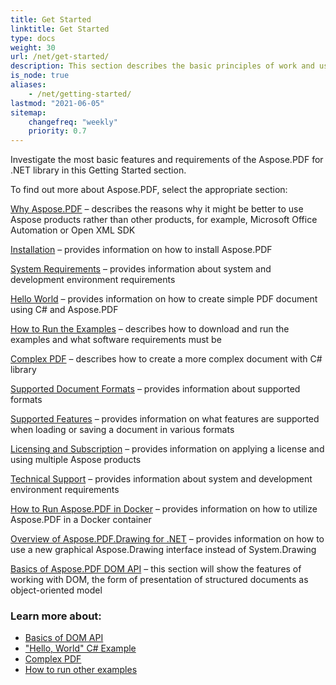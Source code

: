 ```yaml
---
title: Get Started 
linktitle: Get Started
type: docs
weight: 30
url: /net/get-started/
description: This section describes the basic principles of work and using DOM API. Also demonstrates simple and complex examples for creating a PDF document.
is_node: true
aliases:
    - /net/getting-started/
lastmod: "2021-06-05"   
sitemap:
    changefreq: "weekly"
    priority: 0.7
---
```


Investigate the most basic features and requirements of the Aspose.PDF for .NET library in this Getting Started section.

To find out more about Aspose.PDF, select the appropriate section:

[Why Aspose.PDF](/pdf/net/why-aspose-pdf/) – describes the reasons why it might be better to use Aspose products rather than other products, for example, Microsoft Office Automation or Open XML SDK

[Installation](/pdf/net/installation/) – provides information on how to install Aspose.PDF

[System Requirements](/pdf/net/system-requirements/) – provides information about system and development environment requirements

[Hello World](/pdf/net/hello-world-example/) – provides information on how to create simple PDF document using C# and Aspose.PDF 

[How to Run the Examples](/pdf/net/how-to-run-other-examples/) – describes how to download and run the examples and what software requirements must be 

[Complex PDF](/pdf/net/complex-pdf-example/) – describes how to create a more complex document with C# library

[Supported Document Formats](/pdf/net/supported-file-formats/) – provides information about supported formats

[Supported Features](/pdf/net/key-features/) – provides information on what features are supported when loading or saving a document in various formats

[Licensing and Subscription](/pdf/net/licensing/) – provides information on applying a license and using multiple Aspose products

[Technical Support](/pdf/net/system-requirements/) – provides information about system and development environment requirements

[How to Run Aspose.PDF in Docker](/pdf/net/docker/) – provides information on how to utilize Aspose.PDF in a Docker container

[Overview of Aspose.PDF.Drawing for .NET](/pdf/net/drawing/) – provides information on how to use a new graphical Aspose.Drawing interface instead of System.Drawing 

[Basics of Aspose.PDF DOM API](/pdf/net/basics-of-dom-api/) – this section will show the features of working with DOM, the form of presentation of structured documents as object-oriented model 

### Learn more about:

- [Basics of DOM API](/pdf/net/basics-of-dom-api/)
- ["Hello, World" C# Example](/pdf/net/hello-world-example/)
- [Complex PDF](/pdf/net/complex-pdf-example/)
- [How to run other examples](/pdf/net/how-to-run-other-examples/)
